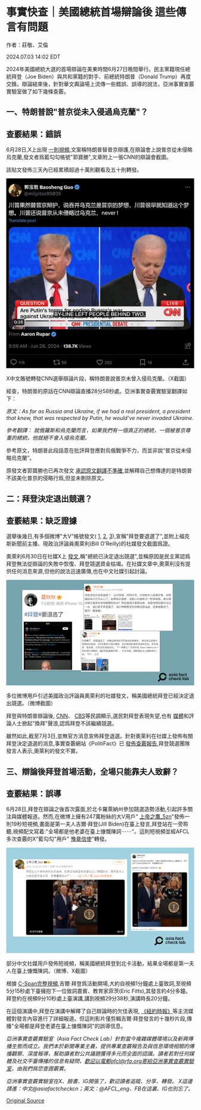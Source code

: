# 事實快查｜美國總統首場辯論後 這些傳言有問題

作者：莊敬、艾倫

2024.07.03 14:02 EDT

2024年美國總統大選的首場辯論在美東時間6月27日晚間舉行。民主黨籍現任總統拜登（Joe Biden）與共和黨籍的對手、前總統特朗普（Donald Trump）再度交鋒。辯論結束後，針對華文輿論場上流傳一些錯誤、誤導的說法，亞洲事實查覈實驗室做了如下幾條查覈。

## 一、特朗普說"普京從未入侵過烏克蘭"？

## 查覈結果：錯誤

6月28日,X上出現 [一則視頻](https://x.com/milpitas95035/status/1806507408421732765),文案稱特朗普替普京辯護,在辯論會上說普京從未侵略烏克蘭,發文者爲藍勾勾帳號"郭寶勝",文章附上一張CNN的辯論會截圖。

該貼文發佈三天內已經累積超過十萬則觀看及五十則轉發。

![X中文賬號轉發CNN選舉辯論片段，稱特朗普說普京未曾入侵烏克蘭。（X截圖）](images/MGWLOROKAKDNF53TBGNQB5EQWI.png)

X中文賬號轉發CNN選舉辯論片段，稱特朗普說普京未曾入侵烏克蘭。（X截圖）

經查，特朗普的原話在CNN辯論直播28分58秒處。亞洲事實查覈實驗室翻譯如下：

*原文：As far as Russia and Ukraine, if we had a real president, a president that knew, that was respected by Putin, he would’ve never invaded Ukraine.*

*參考翻譯： 就俄羅斯和烏克蘭而言，如果我們有一個真正的總統，一個被普京尊重的總統，他就絕不會入侵烏克蘭。*

參考原文，特朗普此段話意在批評拜登應對烏俄戰爭不力，而並非說“普京從未侵略烏克蘭”。

原發文者郭寶勝也已再次發文 [承認原文翻譯不準確](https://x.com/milpitas95035/status/1806685534422454366),並解釋自己想傳達的是特朗普不該美化普京的侵略行爲,但並未刪除原文。

## 二：拜登決定退出競選？

## 查覈結果：缺乏證據

選舉後幾日,有多個微博"大V"帳號發文( [1](https://m.weibo.cn/detail/5051532456755505), [2](https://m.weibo.cn/detail/5051532456755505),  [3](https://m.weibo.cn/detail/5051308409359047)),宣稱"拜登要退選了",並附上福克斯新聞前主播、現政治評論員奧萊利(Bill O'Reilly)的社媒發文截圖爲證。

奧萊利6月30日在社媒X上 [發文](https://twitter.com/srobhartkopf/status/1807489423468064869),稱"總統已決定退出競選",並稱原因是民主黨認爲拜登無法從辯論的失敗中恢復、拜登競選資金枯竭。在社媒文章中,奧萊利沒有提供任何消息來源,但他的說法迅速廣傳,也在中文社媒引起討論。

![多位微博用戶引述美國政治評論員奧萊利的社媒發文，稱美國總統拜登已經決定退出競選。（微博截圖）](images/3FZPY3NLCJEA7QSI44QXHAICWA.png)

多位微博用戶引述美國政治評論員奧萊利的社媒發文，稱美國總統拜登已經決定退出競選。（微博截圖）

拜登與特朗普辯論後, [CNN](https://edition.cnn.com/2024/06/28/politics/debate-poll-cnn-trump-biden/index.html)、 [CBS](https://www.cbsnews.com/news/poll-debate-should-biden-be-running-mental-abilities/)等民調顯示,選民對拜登表現失望,也有 [媒體](https://www.nytimes.com/2024/06/28/opinion/biden-election-debate-trump.html)和評論人士掀起"換拜"聲浪,認爲拜登不該繼續競選。

雖然如此,截至7月3日,並無官方消息宣佈拜登退選。針對奧萊利在社媒上發佈有關拜登決定退選的消息,事實查覈網站《PolitiFact》已 [發佈查覈報告](https://www.politifact.com/factchecks/2024/jul/01/bill-oreilly/no-as-of-july-1-president-joe-biden-hadnt-quit-his/),拜登競選團隊發言人表示,奧萊利的發文不實。

## 三、辯論後拜登首場活動，全場只能靠夫人致辭？

## 查覈結果：誤導

6月28日,拜登在辯論之後首次露面,於北卡羅萊納州參加競選造勢活動,引起許多關注與媒體報道。然而,在微博上擁有247萬粉絲的大V用戶" [上帝之鷹\_5zn](https://weibo.com/1647486362/OlhFX1IYF?type=repost)"發佈一則19秒短視頻,畫面是第一夫人吉爾·拜登(Jill Biden)在臺上發言,拜登站在一旁聆聽,視頻配文寫着:"全場都是他老婆在臺上慷慨陳詞⋯⋯"。這則短視頻並經AFCL多次查覈的X"藍勾勾"用戶" [豫章信使](https://twitter.com/Snofy8/status/1807366562988343616)"轉發。

![部分中文社媒用戶發佈短視頻，稱美國總統拜登到北卡活動，結果全場都是第一夫人在臺上慷慨陳詞。（微博、X截圖）](images/4UHOFXD5UJ5SNF5E47ASY6DYXY.png)

部分中文社媒用戶發佈短視頻，稱美國總統拜登到北卡活動，結果全場都是第一夫人在臺上慷慨陳詞。（微博、X截圖）

根據 [C-Span完整視頻](https://www.c-span.org/video/?536586-1/president-biden-campaigns-raleigh-north-carolina),吉爾·拜登爲活動開場,大約自視頻1分鐘處上臺致詞,至視頻5分15秒處下臺擁抱下一位致詞嘉賓、教育家菲茨(Eric Fitts),其發言約4分多鐘。拜登約在視頻9分10秒處上臺演講,講到視頻29分38秒,演講時長20分鐘。

在這個演講中,拜登在演講中解釋了自己辯論時的欠佳表現, [《紐約時報》](https://www.nytimes.com/2024/06/28/us/politics/biden-rally-debate.html)等主流媒體對發言內容進行了詳細報道。但這則影片僅剪輯吉爾·拜登發言的十幾秒片段,傳播"全場都是拜登老婆在臺上慷慨陳詞"的誤導信息。

*亞洲事實查覈實驗室（Asia Fact Check Lab）針對當今複雜媒體環境以及新興傳播生態而成立。我們本於新聞專業主義，提供專業查覈報告及與信息環境相關的傳播觀察、深度報導，幫助讀者對公共議題獲得多元而全面的認識。讀者若對任何媒體及社交平臺傳播的信息有疑問，歡迎以電郵afcl@rfa.org寄給亞洲事實查覈實驗室，由我們爲您查證覈實。*

*亞洲事實查覈實驗室在X、臉書、IG開張了，歡迎讀者追蹤、分享、轉發。 X這邊請進：中文@asiafactcheckcn；英文：@AFCL\_eng、FB在這裏、IG也別忘了。*



[Original Source](https://www.rfa.org/mandarin/shishi-hecha/hc-07032024135414.html)